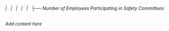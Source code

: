 ###### |   |   |   |   |   ├── Number of Employees Participating in Safety Committees

*Add content here*